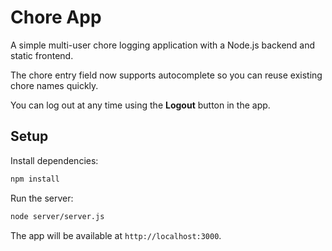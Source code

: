 # Chore App

A simple multi-user chore logging application with a Node.js backend and static frontend.

The chore entry field now supports autocomplete so you can reuse existing chore names quickly.

You can log out at any time using the **Logout** button in the app.

## Setup

Install dependencies:

```bash
npm install
```

Run the server:

```bash
node server/server.js
```

The app will be available at `http://localhost:3000`.